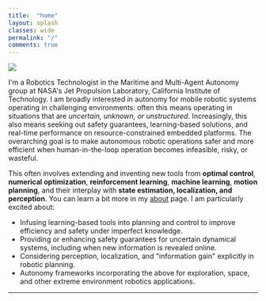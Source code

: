 ```yaml
---
title:  "home"
layout: splash
classes: wide
permalink: "/"
comments: true
---
```


<div class="image-container">
  <img src="{{ '/assets/images/albee_main.png' | relative_url }}"
       class="responsive-image"
       style="max-height: 300px; width: auto; height: auto;">
</div>

I'm a Robotics Technologist in the Maritime and Multi-Agent Autonomy group at NASA's Jet Propulsion Laboratory, California Institute of Technology. I am broadly interested in autonomy for mobile robotic systems operating in challenging environments: often this means operating in situations that are *uncertain, unknown, or unstructured*. Increasingly, this also means seeking out safety guarantees, learning-based solutions, and real-time performance on resource-constrained embedded platforms. The overarching goal is to make autonomous robotic operations safer and more efficient when human-in-the-loop operation becomes infeasible, risky, or wasteful.

This often involves extending and inventing new tools from **optimal control**, **numerical optimization**, **reinforcement learning**, **machine learning**, **motion planning**, and their interplay with **state estimation, localization, and perception**. You can learn a bit more in my [about](/about/) page. I am particularly excited about:

* Infusing learning-based tools into planning and control to improve efficiency and safety under imperfect knowledge.
* Providing or enhancing safety guarantees for uncertain dynamical systems, including when new information is revealed online.
* Considering perception, localization, and "information gain" explicitly in robotic planning.
* Autonomy frameworks incorporating the above for exploration, space, and other extreme environment robotics applications.


---
